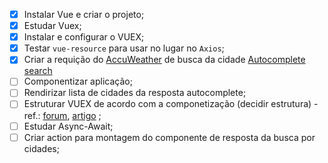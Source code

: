 - [x] Instalar Vue e criar o projeto;
- [x] Estudar Vuex;
- [x] Instalar e configurar o VUEX;
- [x] Testar `vue-resource` para usar no lugar no `Axios`;
- [x] Criar a requição do [AccuWeather](https://developer.accuweather.com/user/me/apps) de busca da cidade [Autocomplete search](https://developer.accuweather.com/accuweather-locations-api/apis/get/locations/v1/cities/autocomplete)
- [ ] Componentizar aplicação;
- [ ] Rendirizar lista de cidades da resposta autocomplete;
- [ ] Estruturar VUEX de acordo com a componetização (decidir estrutura) - ref.: [forum](https://github.com/vuejs-br/forum/issues/2), [artigo](ttps://blog.codecasts.com.br/arquitetura-de-projetos-vue-js-com-ddd-a2bc26817793) ;
- [ ] Estudar Async-Await;
- [ ] Criar action para montagem do componente de resposta da busca por cidades;
